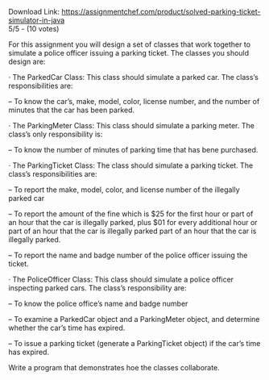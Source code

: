Download Link: https://assignmentchef.com/product/solved-parking-ticket-simulator-in-java
<br>
5/5 - (10 votes)

For this assignment you will design a set of classes that work together to simulate a police officer issuing a parking ticket. The classes you should design are:

·         The ParkedCar Class: This class should simulate a parked car. The class’s responsibilities are:

–      To know the car’s, make, model, color, license number, and the number of minutes that the car has been parked.

·         The ParkingMeter Class: This class should simulate a parking meter. The class’s only responsibility is:

–      To know the number of minutes of parking time that has bene purchased.

·         The ParkingTicket Class: The class should simulate a parking ticket. The class’s responsibilities are:

–      To report the make, model, color, and license number of the illegally parked car

–      To report the amount of the fine which is $25 for the first hour or part of an hour that the car is illegally parked, plus $01 for every additional hour or part of an hour that the car is illegally parked part of an hour that the car is illegally parked.

–      To report the name and badge number of the police officer issuing the ticket.

·         The PoliceOfficer Class: This class should simulate a police officer inspecting parked cars. The class’s responsibility are:

–      To know the police office’s name and badge number

–      To examine a ParkedCar object and a ParkingMeter object, and determine whether the car’s time has expired.

–      To issue a parking ticket (generate a ParkingTicket object) if the car’s time has expired.

Write a program that demonstrates hoe the classes collaborate.